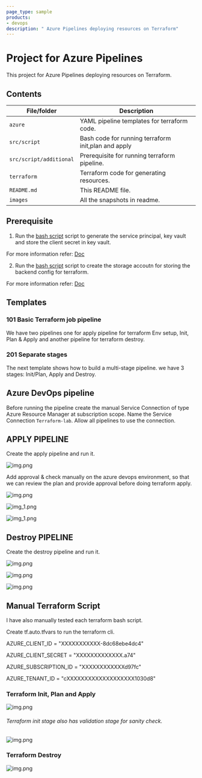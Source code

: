 ```yaml
---
page_type: sample
products:
- devops
description: " Azure Pipelines deploying resources on Terraform"
---
```

#  Project for Azure Pipelines

This project for Azure Pipelines deploying resources on Terraform.


## Contents

| File/folder             | Description                                         |
|-------------------------|-----------------------------------------------------|
| `azure`                 | YAML pipeline templates for terraform code.         |
| `src/script`            | Bash code for running terraform init,plan and apply |
| `src/script/additional` | Prerequisite for running terraform pipeline.        |
| `terraform`             | Terraform code for generating resources.            |
| `README.md`             | This README file.                                   |
| `images`                | All the snapshots in readme.                        |


## Prerequisite

1. Run the [bash script](https://github.com/akshaykalra92/TerraformAzurePipeline/blob/main/src/script/additional_script/azure-create-service-principal.sh) script to generate the service principal, key vault and store the client secret in key vault.

For more information refer: [Doc](https://github.com/akshaykalra92/TerraformAzurePipeline/blob/main/src/script/additional_script/service-principal.md)

2. Run the [bash script](https://raw.githubusercontent.com/akshaykalra92/TerraformAzurePipeline/main/src/script/additional_script/azure-create-storage-account.sh) script to create the storage accoutn for storing the backend config for terraform.
   
For more information refer: [Doc](https://github.com/akshaykalra92/TerraformAzurePipeline/blob/main/src/script/additional_script/storage-account.md)

## Templates

### 101 Basic Terraform job pipeline

We have two pipelines one for apply pipeline for terraform Env setup, Init, Plan & Apply and another pipeline for terraform destroy.

### 201 Separate stages

The next template shows how to build a multi-stage pipeline. we have 3 stages: Init/Plan, Apply and Destroy.

## Azure DevOps pipeline

Before running the pipeline create the manual Service Connection of type Azure Resource Manager at subscription scope. Name the Service Connection `Terraform-lab`. Allow all pipelines to use the connection.


## APPLY PIPELINE

Create the apply pipeline and run it.

![img.png](images/Build_pipeline.png)

Add approval & check manually on the azure devops environment, so that we can review the plan and provide approval before doing terraform apply.

![img.png](images/approval.png)

![img_1.png](images/build_successful.png)

![img_1.png](images/terraform_apply.png)



## Destroy PIPELINE
Create the destroy pipeline and run it.

![img.png](images/destroy-pipeline.png)

![img.png](images/approval.png)

![img.png](images/Piepline_destroy.png)



## Manual Terraform Script

I have also manually tested each terraform bash script.

Create tf.auto.tfvars to run the terraform cli.

AZURE_CLIENT_ID = "XXXXXXXXXXX-8dc68ebe4dc4"

AZURE_CLIENT_SECRET = "XXXXXXXXXXXXX.a74"

AZURE_SUBSCRIPTION_ID = "XXXXXXXXXXXXd97fc"

AZURE_TENANT_ID = "cXXXXXXXXXXXXXXXXXXX1030d8"

### Terraform Init, Plan and Apply
![img.png](images/build.png)

###### Terraform init stage also has validation stage for sanity check.

![img.png](images/validation.png)

### Terraform Destroy
![img.png](images/destroy.png)



